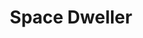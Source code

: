 ---
title: "Space Dweller"
slug: "dweller"
description: "'Stel je voor dat een reis naar de planeet Mars niet veel meer om het lijf zou hebben dan een intercontinentale vlucht zoals we die nu al op aarde kennen. Hoe zou je deze reis dan promoten?'"
type: "intern"
members:
    - name: "Jonas Dermul"
      direction: "Crossmedia-ontwerp"
      subdirection: "Graphic Design"
      disk: "Schijf 2"
thumbnail:
    url: "thumbnail.jpg"
    alt: ""
    height: 1
    width: 1
    text-color: "482545"
    background-color: "482545"
media:
    - url: "balk-logo.png"
      type: "image"
    - url: "balk-logo2.png"
      type: "image"
      text: "De campagne vertrekt vanuit het ontwerp van het logo. Een goed logo is eenvoudig te reproduceren en in dit geval moest er goed gelet worden op een evenwicht tussen het woordmerk en het beeldmerk of symbool"
    - url: "balk-visual-poster.png"
      type: "image"
      text: "Voor de poster werd een opvallende visual ontworpen om als blikvanger te gebruiken."
    - url: "balk-poster.png"
      type: "image"
      text: "Het goed afgewogen en bewust beperkt gehouden kleurenpalet zorgt voor visuele binding tussen alle elementen in de campagne"
    - url: "balk-visual-buswrap.png"
      type: "image"
    - url: "balk-buswrap.png"
      type: "image"
created: 20/01/2017
order: 11
---